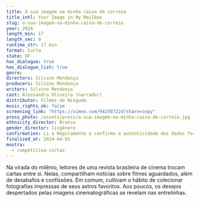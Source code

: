 ```yaml
---
title: A sua imagem na minha caixa de correio
title_intl: Your Image in My Mailbox
slug: a-sua-imagem-na-minha-caixa-de-correio
year: 2024
length_min: 17
length_sec: 0
runtime_str: 17 min
format: Curta
state: DF
has_dialogue: true
has_dialogue_list: true
genre: 
directors: Silvino Mendonça
producers: Silvino Mendonça
writers: Silvino Mendonça
cast: Alessandro Oliveira (narrador)
distributor: Filmes de Ninguém
music_rights_ok: false
screening_link: "https://vimeo.com/942507224?share=copy"
press_photo: /assets/press/a-sua-imagem-na-minha-caixa-de-correio.jpg
ethnicity_director: Branca
gender_director: Cisgênero
confirmation: Li o Regulamento e confirmo a autenticidade dos dados fornecido nesta ficha de inscrição.
finalized_at: 2024-04-01
mostra:
  - competitiva-curtas
---
```


Na virada do milênio, leitores de uma revista brasileira de cinema trocam cartas entre si. Nelas, compartilham notícias sobre filmes aguardados, além de desabafos e confissões. Em comum, cultivam o hábito de colecionar fotografias impressas de seus astros favoritos. Aos poucos, os desejos despertados pelas imagens cinematográficas se revelam nas entrelinhas.
